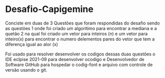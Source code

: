 # Desafio-Capigemine
Conciste em duas  de 3 Questões que foram respondidas do desafio sendo as questões 1 onde foi criado um algoritimo para encontrar a mediana e a quetão 2 na qual foi criado um vetor para inteiros  (n) e um vetor para inteiro(x)  para encontrar o numero delementos pares do vetor que tem a diferença igual ao alor (x)
 
 Foi usado para resolver desenvolver os codigos dessas duas questões  o IDE  eclpise  2021-09  para desenvolver ocodigo e  Desenvolvedor de Software GitHub para  hospedar o codig-font  e arquivo  com controle de versão usando  o  git.
 
